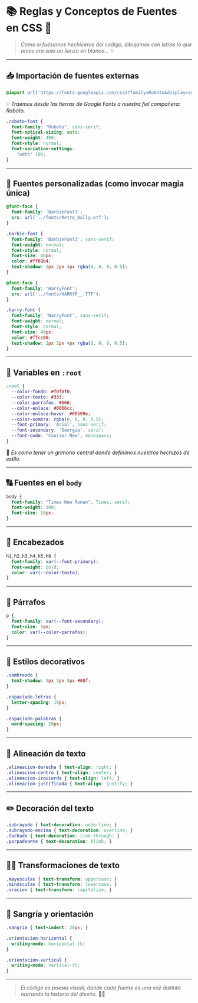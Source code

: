 # 📚 Reglas y Conceptos de Fuentes en CSS 🎨

> _Como si fuésemos hechiceros del código, dibujamos con letras lo que antes era solo un lienzo en blanco..._ ✨

---

## 📥 Importación de fuentes externas

```css
@import url('https://fonts.googleapis.com/css2?family=Roboto&display=swap');
```

💡 *Traemos desde las tierras de Google Fonts a nuestra fiel compañera: Roboto.*

```css
.roboto-font {
  font-family: "Roboto", sans-serif;
  font-optical-sizing: auto;
  font-weight: 400;
  font-style: normal;
  font-variation-settings:
    "wdth" 100;
}
```

---

## 🎀 Fuentes personalizadas (como invocar magia única)

```css
@font-face {
  font-family: 'BarbieFont1';
  src: url('../fonts/Retro_Dolly.otf');
}
```

```css
.barbie-font {
  font-family: 'BarbieFont1', sans-serif;
  font-weight: normal;
  font-style: normal;
  font-size: 46px;
  color: #ff69b4;
  text-shadow: 2px 2px 4px rgba(0, 0, 0, 0.5);
}
```

```css
@font-face {
  font-family: 'HarryFont';
  src: url('../fonts/HARRYP__.TTF');
}

.harry-font {
  font-family: 'HarryFont', sans-serif;
  font-weight: normal;
  font-style: normal;
  font-size: 46px;
  color: #ffcc00;
  text-shadow: 2px 2px 4px rgba(0, 0, 0, 0.5);
}
```

---

## 🌈 Variables en `:root`

```css
:root {
  --color-fondo: #f0f0f0;
  --color-texto: #333;
  --color-parrafos: #666;
  --color-enlace: #0066cc;
  --color-enlace-hover: #00509e;
  --color-sombra: rgba(0, 0, 0, 0.5);
  --font-primary: 'Arial', sans-serif;
  --font-secondary: 'Georgia', serif;
  --font-code: 'Courier New', monospace;
}
```

💬 *Es como tener un grimorio central donde definimos nuestros hechizos de estilo.*

---

## 🔠 Fuentes en el `body`

```css
body {
  font-family: "Times New Roman", Times, serif;
  font-weight: 100;
  font-size: 16px;
}
```

---

## 🧱 Encabezados

```css
h1,h2,h3,h4,h5,h6 {
  font-family: var(--font-primary);
  font-weight: bold;
  color: var(--color-texto);
}
```

---

## 📝 Párrafos

```css
p {
  font-family: var(--font-secondary);
  font-size: 1em;
  color: var(--color-parrafos);
}
```

---

## 💫 Estilos decorativos

```css
.sombreado {
  text-shadow: 3px 3px 5px #00f;
}

.espaciado-letras {
  letter-spacing: 10px;
}

.espaciado-palabras {
  word-spacing: 20px;
}
```

---

## 📐 Alineación de texto

```css
.alineacion-derecha { text-align: right; }
.alineacion-centro { text-align: center; }
.alineacion-izquierda { text-align: left; }
.alineacion-justificada { text-align: justify; }
```

---

## ✏️ Decoración del texto

```css
.subrayado { text-decoration: underline; }
.subrayado-encima { text-decoration: overline; }
.tachado { text-decoration: line-through; }
.parpadeante { text-decoration: blink; }
```

---

## 🧙‍♂️ Transformaciones de texto

```css
.mayusculas { text-transform: uppercase; }
.minúsculas { text-transform: lowercase; }
.oracion { text-transform: capitalize; }
```

---

## 🧾 Sangría y orientación

```css
.sangria { text-indent: 20px; }

.orientacion-horizontal {
  writing-mode: horizontal-tb;
}

.orientacion-vertical {
  writing-mode: vertical-rl;
}
```

---

> _El código es poesía visual, donde cada fuente es una voz distinta narrando la historia del diseño._ 🎤✨
